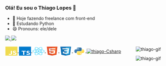 ### Olá! Eu sou o Thiago Lopes 👋

- 🔭 Hoje fazendo freelance com front-end
- 🌱 Estudando Python
- 😄 Pronouns: ele/dele

<div>
  <a href="https://beacons.ai/Thiagolopesm">
  <img height="180em" src="https://github-readme-stats.vercel.app/api?username=Thiagolopesm&show_icons=true&theme=dark&include_all_commits=true&count_private=true"/>
  <img height="180em" src="https://github-readme-stats.vercel.app/api/top-langs/?username=Thiagolopesm&layout=compact&langs_count=16&theme=dark"/>
</div>

<div style="display: inline_block"><br>
  <img align="center" alt="Rafa-Js" height="30" width="40" src="https://raw.githubusercontent.com/devicons/devicon/master/icons/javascript/javascript-plain.svg">
  <img align="center" alt="Rafa-Ts" height="30" width="40" src="https://raw.githubusercontent.com/devicons/devicon/master/icons/typescript/typescript-plain.svg">
  <img align="center" alt="thiago-React" height="30" width="40" src="https://raw.githubusercontent.com/devicons/devicon/master/icons/react/react-original.svg">
  <img align="center" alt="v-HTML" height="30" width="40" src="https://raw.githubusercontent.com/devicons/devicon/master/icons/html5/html5-original.svg">
  <img align="center" alt="thiago-CSS" height="30" width="40" src="https://raw.githubusercontent.com/devicons/devicon/master/icons/css3/css3-original.svg">
  <img align="center" alt="thiago-Python" height="30" width="40" src="https://raw.githubusercontent.com/devicons/devicon/master/icons/python/python-original.svg">
  <img align="center" alt="thiago-Csharp" height="30" width="40" src="https://cdn.jsdelivr.net/gh/devicons/devicon/icons/django/django-plain.svg">
  <img align="right" alt="thiago-gif" src="https://cdn.discordapp.com/attachments/795358919417397249/825430589581688872/hi.gif">
  <img align="right" alt="thiago-gif" src="https://cdn.discordapp.com/attachments/795358919417397249/825430589581688872/hi.gif">
</div>

##


